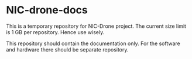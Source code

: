 # NIC-drone-docs
This is a temporary repository for NIC-Drone project. The current size limit is 1 GB per repository. Hence use wisely.

This repository should contain the documentation only.
For the software and hardware there should be separate repository.
